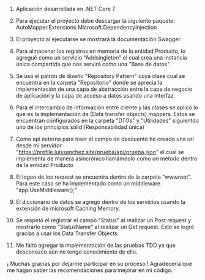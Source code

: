 
1. Aplicación desarrollada en .NET Core 7

2. Para ejecutar el proyecto debe descargar la siguiente paquete: AutoMapper.Extensions.Microsoft.DependencyInjection

3. El proyecto al ejecutarse se mostrará la documentación Swagger.

4. Para almacenar los registros en memoria de la entidad Producto, lo agregué como un servicio "Addsingleton" el cual crea una instancia única compartida que nos servirá como una "Base de datos".

5. Se usó el patrón de diseño "Repository Pattern" cuya clase cual se encuentra en la carpeta "Repositorio" donde se aprecia la implementación de una capa de abstracción entre la capa de negocio de aplicación y la capa de acceso a datos usando una interfaz.

6. Para el intercambio de información entre cliente y las clases se aplicó lo que es la implementación de (Data transfer objects) mappers. Estos se encuentran configurados en la carpeta "DTOs" y "Utilidades" siguientdo uno de los principios solid (Responsabilidad única)

7. Como api externa para traer el campo de descuento he creado una url desde mi servidor "https://profile.luissanchez.site/prueba/api/prueba.json" el cual se implementa de manera asincrónico llamámdolo como un método dentro de la entidad Producto

8. El logeo de los request se encuentra dentro de la carpeta "wwwroot". Para este caso se ha implementado como un middleware. "app.UseMiddleware<LoggingMiddleware>();"
  
9. El diccionario de datos se agregó dentro de los servicios usando la extensión de microsoft Caching.Memory.
  
10. Se respetó el registrar el campo "Status" al realizar un Post request y mostrarlo como "StatusName" al realizar un Get request. Esto se logró gracias a usar los Data Transfer Objects.
  
11. Me faltó agregar la implementación de las pruebas TDD ya que desconozco aún no tengo conocimiento de ello.
  
¡ Muchas gracias por dejarme participar en su proceso !
 Agradecería que me hagan saber las recomendaciones para mejorar en mi código.
